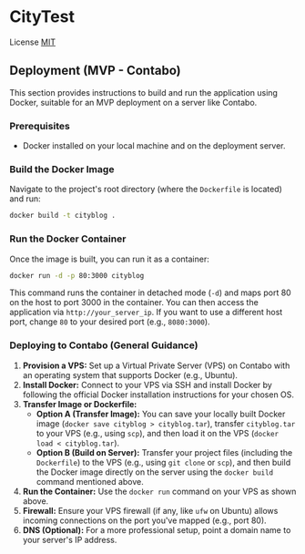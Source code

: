 # CityTest

License [MIT](/LICENSE)

## Deployment (MVP - Contabo)

This section provides instructions to build and run the application using Docker, suitable for an MVP deployment on a server like Contabo.

### Prerequisites
- Docker installed on your local machine and on the deployment server.

### Build the Docker Image
Navigate to the project's root directory (where the `Dockerfile` is located) and run:
```bash
docker build -t cityblog .
```

### Run the Docker Container
Once the image is built, you can run it as a container:
```bash
docker run -d -p 80:3000 cityblog
```
This command runs the container in detached mode (`-d`) and maps port 80 on the host to port 3000 in the container. You can then access the application via `http://your_server_ip`. If you want to use a different host port, change `80` to your desired port (e.g., `8080:3000`).

### Deploying to Contabo (General Guidance)
1.  **Provision a VPS:** Set up a Virtual Private Server (VPS) on Contabo with an operating system that supports Docker (e.g., Ubuntu).
2.  **Install Docker:** Connect to your VPS via SSH and install Docker by following the official Docker installation instructions for your chosen OS.
3.  **Transfer Image or Dockerfile:**
    *   **Option A (Transfer Image):** You can save your locally built Docker image (`docker save cityblog > cityblog.tar`), transfer `cityblog.tar` to your VPS (e.g., using `scp`), and then load it on the VPS (`docker load < cityblog.tar`).
    *   **Option B (Build on Server):** Transfer your project files (including the `Dockerfile`) to the VPS (e.g., using `git clone` or `scp`), and then build the Docker image directly on the server using the `docker build` command mentioned above.
4.  **Run the Container:** Use the `docker run` command on your VPS as shown above.
5.  **Firewall:** Ensure your VPS firewall (if any, like `ufw` on Ubuntu) allows incoming connections on the port you've mapped (e.g., port 80).
6.  **DNS (Optional):** For a more professional setup, point a domain name to your server's IP address.


